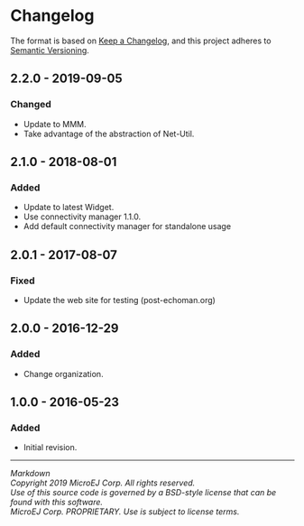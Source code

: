 # Changelog

The format is based on [Keep a Changelog](https://keepachangelog.com/en/1.0.0/),
and this project adheres to [Semantic Versioning](https://semver.org/spec/v2.0.0.html).

## 2.2.0 - 2019-09-05

### Changed

  - Update to MMM.
  - Take advantage of the abstraction of Net-Util.
  
## 2.1.0 - 2018-08-01

### Added

  - Update to latest Widget.
  - Use connectivity manager 1.1.0.
  - Add default connectivity manager for standalone usage
  
## 2.0.1 - 2017-08-07

### Fixed

  -  Update the web site for testing (post-echoman.org)

## 2.0.0 - 2016-12-29

### Added

  - Change organization.
  
## 1.0.0 - 2016-05-23

### Added

  - Initial revision.

---  
_Markdown_   
_Copyright 2019 MicroEJ Corp. All rights reserved._   
_Use of this source code is governed by a BSD-style license that can be found with this software._   
_MicroEJ Corp. PROPRIETARY. Use is subject to license terms._  